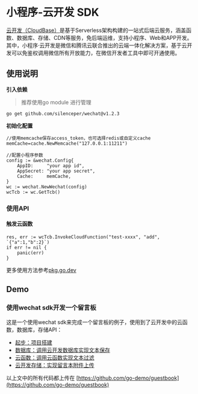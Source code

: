 # 小程序-云开发 SDK

[云开发（CloudBase）](https://www.cloudbase.net/)是基于Serverless架构构建的一站式后端云服务，涵盖函数、数据库、存储、CDN等服务，免后端运维，支持小程序、Web和APP开发。 其中，小程序·云开发是微信和腾讯云联合推出的云端一体化解决方案，基于云开发可以免鉴权调用微信所有开放能力，在微信开发者工具中即可开通使用。



## 使用说明
**引入依赖**
>推荐使用go module 进行管理

```
go get github.com/silenceper/wechat@v1.2.3
```

**初始化配置**

```golang
//使用memcache保存access_token，也可选择redis或自定义cache
memCache=cache.NewMemcache("127.0.0.1:11211")

//配置小程序参数
config := &wechat.Config{
    AppID:     "your app id",
    AppSecret: "your app secret",
    Cache:     memCache,
}
wc := wechat.NewWechat(config)
wcTcb := wc.GetTcb()
```

### 使用API

#### 触发云函数
```golang
res, err := wcTcb.InvokeCloudFunction("test-xxxx", "add", `{"a":1,"b":2}`)
if err != nil {
    panic(err)
}
```

更多使用方法参考[pkg.go.dev](https://pkg.go.dev/github.com/silenceper/wechat@v1.2.3/tcb?tab=doc#Tcb)

## Demo
### 使用wechat sdk开发一个留言板

这是一个使用wechat sdk来完成一个留言板的例子，使用到了云开发中的云函数，数据库，存储API：

- [起步：项目搭建](./guestbook-demo/start.md)
- [数据库：调用云开发数据库实现文本保存](./guestbook-demo/database.md)
- [云函数：调用云函数实现文本过滤](./guestbook-demo/cloudfunctions.md)
- [云开发存储：实现留言本附件上传](./guestbook-demo/storage.md)

以上文中的所有代码都上传在 [https://github.com/go-demo/guestbook](https://github.com/go-demo/guestbook)
